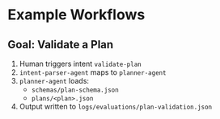 # Example Workflows

## Goal: Validate a Plan

1. Human triggers intent `validate-plan`
2. `intent-parser-agent` maps to `planner-agent`
3. `planner-agent` loads:
    - `schemas/plan-schema.json`
    - `plans/<plan>.json`
4. Output written to `logs/evaluations/plan-validation.json`
